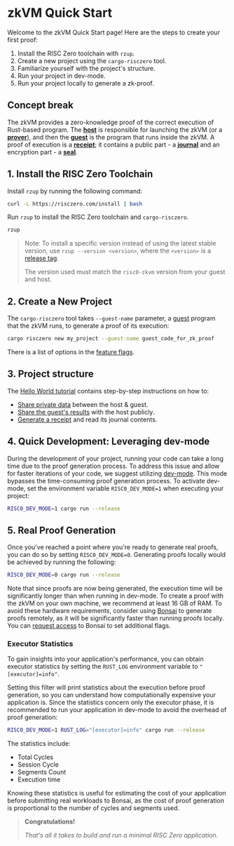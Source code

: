 # zkVM Quick Start

Welcome to the zkVM Quick Start page! Here are the steps to create your first proof:

1. Install the RISC Zero toolchain with `rzup`.
2. Create a new project using the `cargo-risczero` tool.
3. Familiarize yourself with the project's structure.
4. Run your project in dev-mode.
5. Run your project locally to generate a zk-proof.

## Concept break

The zkVM provides a zero-knowledge proof of the correct execution of Rust-based
program. The **[host]** is responsible for launching the zkVM (or a
**[prover]**), and then the **[guest]** is the program that runs inside the
zkVM. A proof of execution is a **[receipt]**; it contains a public part - a
**[journal]** and an encryption part - a **[seal]**.

## 1. Install the RISC Zero Toolchain

Install `rzup` by running the following command:

```bash
curl -L https://risczero.com/install | bash
```

Run `rzup` to install the RISC Zero toolchain and `cargo-risczero`.

```bash
rzup
```

> Note: To install a specific version instead of using the latest stable
> version, use `rzup --version <version>`, where the `<version>` is a [release
> tag](https://github.com/risc0/risc0/releases).
>
> The version used must match the `risc0-zkvm` version from your guest and host.

## 2. Create a New Project

The `cargo-risczero` tool takes `--guest-name` parameter, a [guest] program that
the zkVM runs, to generate a proof of its execution:

```bash
cargo risczero new my_project --guest-name guest_code_for_zk_proof
```

There is a list of options in the [feature flags].

## 3. Project structure

The [Hello World tutorial][hello-world] contains step-by-step instructions on
how to:

- [Share private data][tutorial-step-2] between the host & guest.
- [Share the guest's results][tutorial-step-3] with the host publicly.
- [Generate a receipt][tutorial-step-4] and read its journal contents.

## 4. Quick Development: Leveraging dev-mode

During the development of your project, running your code can take a long time
due to the proof generation process. To address this issue and allow for faster
iterations of your code, we suggest utilizing [dev-mode]. This mode bypasses the
time-consuming proof generation process. To activate dev-mode, set the
environment variable `RISC0_DEV_MODE=1` when executing your project:

```bash
RISC0_DEV_MODE=1 cargo run --release
```

## 5. Real Proof Generation

Once you've reached a point where you're ready to generate real proofs, you can
do so by setting `RISC0_DEV_MODE=0`. Generating proofs locally would be achieved
by running the following:

```bash
RISC0_DEV_MODE=0 cargo run --release
```

Note that since proofs are now being generated, the execution time will be
significantly longer than when running in dev-mode. To create a proof with the
zkVM on your own machine, we recommend at least 16 GB of RAM. To avoid these
hardware requirements, consider using [Bonsai] to generate proofs remotely, as
it will be significantly faster than running proofs locally. You can [request access] to Bonsai to set additional flags.

### Executor Statistics

To gain insights into your application's performance, you can obtain executor
statistics by setting the `RUST_LOG` environment variable to
`"[executor]=info"`.

Setting this filter will print statistics about the execution before proof
generation, so you can understand how computationally expensive your application
is. Since the statistics concern only the executor phase, it is recommended to
run your application in dev-mode to avoid the overhead of proof generation:

```bash
RISC0_DEV_MODE=1 RUST_LOG="[executor]=info" cargo run --release
```

The statistics include:

- Total Cycles
- Session Cycle
- Segments Count
- Execution time

Knowing these statistics is useful for estimating the cost of your application
before submitting real workloads to Bonsai, as the cost of proof generation is
proportional to the number of cycles and segments used.

> **Congratulations!**
>
> _That's all it takes to build and run a minimal RISC Zero application._

[Bonsai]: ../generating-proofs/remote-proving.md
[dev-mode]: ../generating-proofs/dev-mode.md
[feature flags]: https://github.com/risc0/risc0#feature-flags
[guest]: /terminology#guest-program
[hello-world]: ./tutorials/hello-world.md
[host]: /terminology#host-program
[journal]: /terminology#journal
[prover]: /terminology#prover
[receipt]: /terminology#receipt
[request access]: https://bonsai.xyz/apply
[seal]: /terminology#seal
[tutorial-step-2]: tutorials/hello-world.md#step-2-host-share-private-data-as-input-with-the-guest
[tutorial-step-3]: tutorials/hello-world.md#step-3-guest-read-input-and-commit-output
[tutorial-step-4]: tutorials/hello-world.md#step-4-host-generate-a-receipt-and-read-its-journal-contents
